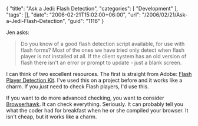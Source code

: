 {
	"title": "Ask a Jedi: Flash Detection",
	"categories": [
		"Development"
	],
	"tags": [],
	"date": "2006-02-21T15:02:00+06:00",
	"url": "/2006/02/21/Ask-a-Jedi-Flash-Detection",
	"guid": "1116"
}

Jen asks:

<blockquote>
Do you know of a good flash detection script available, for use with flash forms? Most of the ones we have tried only detect when flash player is not installed at all. If the client system has an old version of flash there isn't an error or prompt to update - just a blank screen.
</blockquote>

I can think of two excellent resources. The first is straight from Adobe: <a href="http://www.macromedia.com/software/flashplayer/download/detection_kit/">Flash Player Detection Kit</a>. I've used this on a project before and it works like a charm. If you <i>just</i> need to check Flash players, I'd use this.

If you want to do more advanced checking, you want to consider <a href="http://www.cyscape.com/Default.aspx?bhcp=1">Browserhawk</a>. It can check everything. Seriously. It can probably tell you what the coder had for breakfast when he or she compiled your browser. It isn't cheap, but it works like a charm.